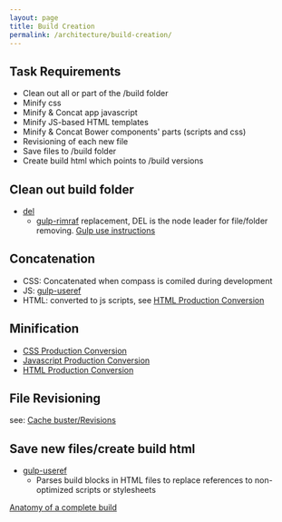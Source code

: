 ```yaml
---
layout: page
title: Build Creation
permalink: /architecture/build-creation/
---
```


## Task Requirements
* Clean out all or part of the /build folder
* Minify css
* Minify & Concat app javascript
* Minify JS-based HTML templates
* Minify & Concat Bower components' parts (scripts and css)
* Revisioning of each new file
* Save files to /build folder
* Create build html which points to /build versions


## Clean out build folder
* [del](https://github.com/sindresorhus/del)
	* [gulp-rimraf](https://github.com/robrich/gulp-rimraf) replacement, DEL is the node leader for file/folder removing. [Gulp use instructions](https://github.com/gulpjs/gulp/blob/master/docs/recipes/delete-files-folder.md)

## Concatenation
* CSS: Concatenated when compass is comiled during development
* JS: [gulp-useref](https://github.com/jonkemp/gulp-useref)
* HTML: converted to js scripts, see [HTML Production Conversion](#html-convert)

## Minification
* [CSS Production Conversion](/#/architecture/css-production-conversion)
* [Javascript Production Conversion](/#/architecture/javascript-production-conversion)
* [HTML Production Conversion](/#/architecture/html-production-conversion)

## File Revisioning

see: [Cache buster/Revisions](/#/architecture/file-revisioning)

## Save new files/create build html
* [gulp-useref](https://github.com/jonkemp/gulp-useref)
	* Parses build blocks in HTML files to replace references to non-optimized scripts or stylesheets
	
[Anatomy of a complete build](/#/flow/build)

